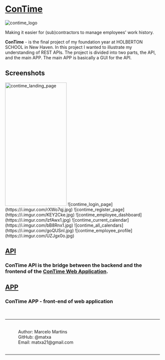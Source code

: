 # [ConTime](https://www.contime.work/)

![contime_logo](https://i.imgur.com/D6X6mDf.png)

Making it easier for (sub)contractors to manage employees' work history.

<b>ConTime</b> - is the final project of my foundation year at HOLBERTON SCHOOL in New Haven. In this project I wanted to illustrate my understanding of REST APIs. The project is divided into two parts, the API, and the main APP. The main APP is basically a GUI for the API.

## Screenshots

<img src="https://i.imgur.com/n5Avdh3.jpg" alt="contime_landing_page" width="200" height="400">
![contime_login_page](https://i.imgur.com/rXWo7qj.jpg)
![contime_register_page](https://i.imgur.com/KEY2Cke.jpg)
![contime_employee_dashboard](https://i.imgur.com/lzfAwx1.jpg)
![contime_current_calendar](https://i.imgur.com/bB8Rnx1.jpg)
![contime_all_calendars](https://i.imgur.com/goQUSnI.jpg)
![contime_employee_profile](https://i.imgur.com/UZJgx0o.jpg)

## [API](https://api.contime.work/)
### ConTime API is the bridge between the backend and the frontend of the [ConTime Web Application](https://github.com/matxa/ConTime).

## [APP](https://github.com/matxa/ConTime/tree/main/app)
### ConTime APP - front-end of web application


&#10240;<br>
<hr>
&#10240;<br>
&#10240; &#10240; &#10240; Author: Marcelo Martins<br>
&#10240; &#10240; &#10240; GitHub: @matxa<br>
&#10240; &#10240; &#10240; Email: matxa21@gmail.com<br>
&#10240;
<hr>
